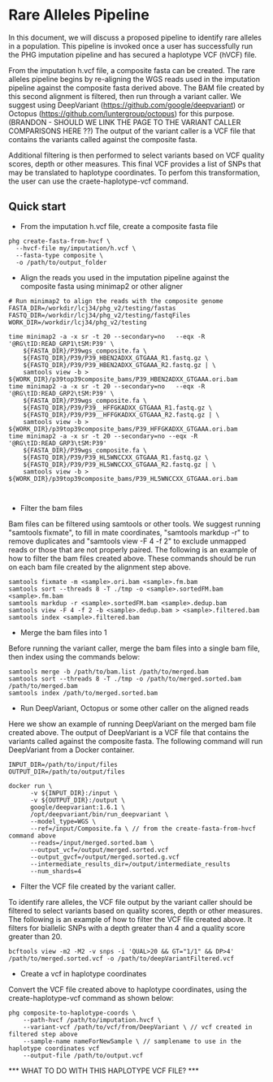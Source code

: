 # Rare Alleles Pipeline

In this document, we will discuss a proposed pipeline to identify rare alleles in a population. 
This pipeline is invoked once a user has successfully run the PHG imputation pipeline and has
secured a haplotype VCF (hVCF) file. 

From the imputation h.vcf file, a composite fasta can be created.  The rare alleles pipeline begins
by re-aligning the WGS reads used in the imputation pipeline against the composite fasta derived above.
The BAM file created by this second alignment is filtered, then run through a variant caller.  We suggest using
DeepVariant (https://github.com/google/deepvariant) or Octopus (https://github.com/luntergroup/octopus)
for this purpose.  (BRANDON - SHOULD WE LINK THE PAGE TO THE VARIANT CALLER COMPARISONS HERE ??) The output of the variant caller is a VCF file that contains the variants called
against the composite fasta.

Additional filtering is then performed to select variants based on VCF quality scores, depth or other measures. This 
final VCF provides a list of SNPs that may be translated to haplotype coordinates.  To perfom this
transformation, the user can use the craete-haplotype-vcf command.


## Quick start

* From the imputation h.vcf file, create a composite fasta file
```shell
phg create-fasta-from-hvcf \
  --hvcf-file my/imputation/h.vcf \ 
  --fasta-type composite \ 
  -o /path/to/output_folder
```
* Align the reads you used in the imputation pipeline against the composite fasta using minimap2 or other aligner
```shell
# Run minimap2 to align the reads with the composite genome
FASTA_DIR=/workdir/lcj34/phg_v2/testing/fastas
FASTQ_DIR=/workdir/lcj34/phg_v2/testing/fastqFiles
WORK_DIR=/workdir/lcj34/phg_v2/testing

time minimap2 -a -x sr -t 20 --secondary=no   --eqx -R '@RG\tID:READ_GRP1\tSM:P39' \
    ${FASTA_DIR}/P39wgs_composite.fa \
    ${FASTQ_DIR}/P39/P39_HBEN2ADXX_GTGAAA_R1.fastq.gz \
    ${FASTQ_DIR}/P39/P39_HBEN2ADXX_GTGAAA_R2.fastq.gz | \
    samtools view -b > ${WORK_DIR}/p39top39composite_bams/P39_HBEN2ADXX_GTGAAA.ori.bam
time minimap2 -a -x sr -t 20 --secondary=no   --eqx -R '@RG\tID:READ_GRP2\tSM:P39' \
    ${FASTA_DIR}/P39wgs_composite.fa \
    ${FASTQ_DIR}/P39/P39__HFFGKADXX_GTGAAA_R1.fastq.gz \
    ${FASTQ_DIR}/P39/P39__HFFGKADXX_GTGAAA_R2.fastq.gz | \
    samtools view -b > ${WORK_DIR}/p39top39composite_bams/P39_HFFGKADXX_GTGAAA.ori.bam
time minimap2 -a -x sr -t 20 --secondary=no --eqx -R '@RG\tID:READ_GRP3\tSM:P39'
    ${FASTA_DIR}/P39wgs_composite.fa \
    ${FASTQ_DIR}/P39/P39_HL5WNCCXX_GTGAAA_R1.fastq.gz \
    ${FASTQ_DIR}/P39/P39_HL5WNCCXX_GTGAAA_R2.fastq.gz | \
    samtools view -b > ${WORK_DIR}/p39top39composite_bams/P39_HL5WNCCXX_GTGAAA.ori.bam



```

* Filter the bam files

Bam files can be filtered using samtools or other tools.  We suggest running "samtools fixmate", to fill in mate coordinates,
"samtools markdup -r" to remove duplicates and "samtools view -F 4 -f 2" to exclude unmapped reads or those that are not
properly paired.  The following is an example of how to filter the bam files created above.  These commands should be
run on each bam file created by the alignment step above.

```shell
samtools fixmate -m <sample>.ori.bam <sample>.fm.bam
samtools sort --threads 8 -T ./tmp -o <sample>.sortedFM.bam <sample>.fm.bam
samtools markdup -r <sample>.sortedFM.bam <sample>.dedup.bam
samtools view -F 4 -f 2 -b <sample>.dedup.bam > <sample>.filtered.bam
samtools index <sample>.filtered.bam
```


* Merge the bam files into 1

Before running the variant caller, merge the bam files into a single bam file, then index using the commands below:
```shell
samtools merge -b /path/to/bam.list /path/to/merged.bam
samtools sort --threads 8 -T ./tmp -o /path/to/merged.sorted.bam /path/to/merged.bam
samtools index /path/to/merged.sorted.bam
```
* Run DeepVariant, Octopus or some other caller on the aligned reads

Here we show an example of running DeepVariant on the merged bam file created above.  The output of DeepVariant is a VCF file
that contains the variants called against the composite fasta.  The following command will run DeepVariant 
from a Docker container.
  ```shell
  INPUT_DIR=/path/to/input/files
  OUTPUT_DIR=/path/to/output/files
  
  docker run \
        -v ${INPUT_DIR}:/input \
        -v ${OUTPUT_DIR}:/output \
        google/deepvariant:1.6.1 \
        /opt/deepvariant/bin/run_deepvariant \
        --model_type=WGS \
        --ref=/input/Composite.fa \ // from the create-fasta-from-hvcf command above
        --reads=/input/merged.sorted.bam \
        --output_vcf=/output/merged.sorted.vcf
        --output_gvcf=/output/merged.sorted.g.vcf
        --intermediate_results_dir=/output/intermediate_results
        --num_shards=4
  ```
* Filter the VCF file created by the variant caller.

To identify rare alleles, the VCF file output by the variant caller should be filtered to select variants based on 
quality scores, depth or other measures.  The following is an example of how to filter the VCF file created above.
It filters for biallelic SNPs with a depth greater than 4 and a quality score greater than 20.

```shell
bcftools view -m2 -M2 -v snps -i 'QUAL>20 && GT="1/1" && DP>4' /path/to/merged.sorted.vcf -o /path/to/deepVariantFiltered.vcf
```

* Create a vcf in haplotype coordinates

Convert the VCF file created above to haplotype coordinates, using the create-haplotype-vcf command as shown below:
  ```shell
  phg composite-to-haplotype-coords \
      --path-hvcf /path/to/imputation.hvcf \
      --variant-vcf /path/to/vcf/from/DeepVariant \ // vcf created in filtered step above
      --sample-name nameForNewSample \ // samplename to use in the haplotype coordinates vcf
      --output-file /path/to/output.vcf
  ```

*** WHAT TO DO WITH THIS HAPLOTYPE VCF FILE? ***